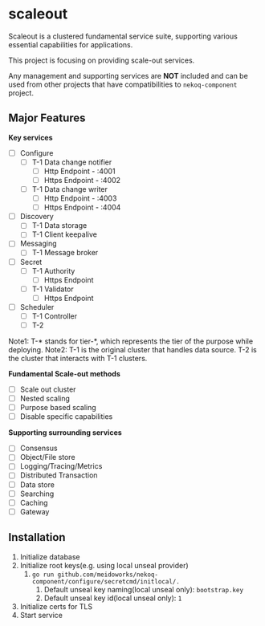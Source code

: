 # scaleout

Scaleout is a clustered fundamental service suite, supporting various essential capabilities for applications.

This project is focusing on providing scale-out services.

Any management and supporting services are **NOT** included and can be used from other projects that have
compatibilities to `nekoq-component` project.

## Major Features

**Key services**

* [ ] Configure
    * [ ] T-1 Data change notifier
        * [ ] Http Endpoint - :4001
        * [ ] Https Endpoint - :4002
    * [ ] T-1 Data change writer
        * [ ] Http Endpoint - :4003
        * [ ] Https Endpoint - :4004
* [ ] Discovery
    * [ ] T-1 Data storage
    * [ ] T-1 Client keepalive
* [ ] Messaging
    * [ ] T-1 Message broker
* [ ] Secret
    * [ ] T-1 Authority
        * [ ] Https Endpoint
    * [ ] T-1 Validator
        * [ ] Https Endpoint
* [ ] Scheduler
    * [ ] T-1 Controller
    * [ ] T-2

Note1: T-* stands for tier-*, which represents the tier of the purpose while deploying.
Note2: T-1 is the original cluster that handles data source. T-2 is the cluster that interacts with T-1 clusters.

**Fundamental Scale-out methods**

* [ ] Scale out cluster
* [ ] Nested scaling
* [ ] Purpose based scaling
* [ ] Disable specific capabilities

**Supporting surrounding services**

* [ ] Consensus
* [ ] Object/File store
* [ ] Logging/Tracing/Metrics
* [ ] Distributed Transaction
* [ ] Data store
* [ ] Searching
* [ ] Caching
* [ ] Gateway

## Installation

1. Initialize database
2. Initialize root keys(e.g. using local unseal provider)
    1. `go run github.com/meidoworks/nekoq-component/configure/secretcmd/initlocal/.`
        1. Default unseal key naming(local unseal only): `bootstrap.key`
        2. Default unseal key id(local unseal only): `1`
3. Initialize certs for TLS
4. Start service
